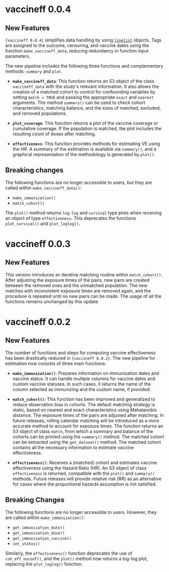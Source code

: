 # vaccineff 0.0.4

## New Features

`{vaccineff 0.0.4}` simplifies data handling by using 
[`linelist`](https://github.com/epiverse-trace/linelist) objects. Tags are 
assigned to the outcome, censoring, and vaccine dates using the function 
`make_vaccineff_data`, reducing redundancy in function input parameters.

The new pipeline includes the following three functions and complementary 
methods: `summary` and `plot`.

* **`make_vaccineff_data`**: This function returns an S3 object of the class 
  `vaccineff_data` with the study's relevant information. It also allows 
  the creation of a matched cohort to control for confounding variables by 
  setting `match = TRUE` and passing the appropriate `exact` and `nearest` 
  arguments. The method `summary()` can be used to check cohort 
  characteristics, matching balance, and the sizes of matched, excluded, 
  and removed populations.

* **`plot_coverage`**: This function returns a plot of the vaccine coverage 
  or cumulative coverage. If the population is matched, the plot includes 
  the resulting count of doses after matching.

* **`effectiveness`**: This function provides methods for estimating VE using 
  the $HR$. A summary of the estimation is available via `summary()`, and 
  a graphical representation of the methodology is generated by `plot()`.

## Breaking changes

The following functions are no longer accessible to users, but they are called 
within `make_vaccineff_data()`:

* `make_immunization()`
* `match_cohort()`

The `plot()` method returns `log-log` and `survival` type plots when receiving 
an object of type `effectiveness`. This deprecates the functions `plot_survival()`
and `plot_loglog()`.



# vaccineff 0.0.3
## New Features

This version introduces an iterative matching routine within `match_cohort()`.
After adjusting the exposure times of the pairs, new pairs are created between
the removed ones and the unmatched population. The new matches with inconsistent
exposure times are removed again, and the procedure is repeated until no new
pairs can be made. The usage of all the functions remains unchanged by this update.

# vaccineff 0.0.2
## New Features

The number of functions and steps for computing vaccine effectiveness has 
been drastically reduced in `{vaccineff 0.0.2}`. The new pipeline for 
estimation now consists of three main functions:

* **`make_immunization()`**: Prepares information on immunization dates 
  and vaccine status. It can handle multiple columns for vaccine dates and 
  custom vaccine statuses. In such cases, it returns the name of the column 
  selected as immunizing and the custom name, if provided.

* **`match_cohort()`**: This function has been improved and generalized 
  to reduce observation bias in cohorts. The default matching strategy is 
  static, based on nearest and exact characteristics using Mahalanobis 
  distance. The exposure times of the pairs are adjusted after matching. In 
  future releases, rolling calendar matching will be introduced as a more 
  accurate method to account for exposure times. The function returns an S3 
  object of class `match`, from which a summary and balance of the cohorts 
  can be printed using the `summary()` method. The matched cohort can be 
  extracted using the `get_dataset()` method. The matched cohort contains 
  all the necessary information to estimate vaccine effectiveness.

* **`effectiveness()`**: Receives a (matched) cohort and estimates vaccine 
  effectiveness using the Hazard Ratio (HR). An S3 object of class 
  `effectiveness` is returned, compatible with the `plot()` and `summary()` 
  methods. Future releases will provide relative risk (RR) as an alternative 
  for cases where the proportional hazards assumption is not satisfied.

## Breaking Changes

The following functions are no longer accessible to users. However, they 
are called within `make_immunization()`:

* `get_immunization_date()`
* `get_immunization_dose()`
* `get_immunization_vaccine()`
* `set_status()`

Similarly, the `effectiveness()` function deprecates the use of 
`coh_eff_noconf()`, and the `plot()` method now returns a log-log plot, 
replacing the `plot_loglog()` function.

